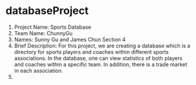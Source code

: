 # databaseProject

1. Project Name: Sports Database
2. Team Name: ChunnyGu
3. Names: Sunny Gu and James Chun
   Section 4
4. Brief Description: For this project, we are creating a database which is a directory for sports players and coaches within different sports associations. In the database, one can view statistics of both players and coaches within a specific team. In addition, there is a trade market in each association.
5. 


